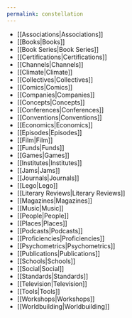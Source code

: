 ```yaml
---
permalink: constellation
---
```



- [[Associations|Associations]]
- [[Books|Books]]
- [[Book Series|Book Series]]
- [[Certifications|Certifications]]
- [[Channels|Channels]]
- [[Climate|Climate]]
- [[Collectives|Collectives]]
- [[Comics|Comics]]
- [[Companies|Companies]]
- [[Concepts|Concepts]]
- [[Conferences|Conferences]]
- [[Conventions|Conventions]]
- [[Economics|Economics]]
- [[Episodes|Episodes]]
- [[Film|Film]]
- [[Funds|Funds]]
- [[Games|Games]]
- [[Institutes|Institutes]]
- [[Jams|Jams]]
- [[Journals|Journals]]
- [[Lego|Lego]]
- [[Literary Reviews|Literary Reviews]]
- [[Magazines|Magazines]]
- [[Music|Music]]
- [[People|People]]
- [[Places|Places]]
- [[Podcasts|Podcasts]]
- [[Proficiencies|Proficiencies]]
- [[Psychometrics|Psychometrics]]
- [[Publications|Publications]]
- [[Schools|Schools]]
- [[Social|Social]]
- [[Standards|Standards]]
- [[Television|Television]]
- [[Tools|Tools]]
- [[Workshops|Workshops]]
- [[Worldbuilding|Worldbuilding]]
